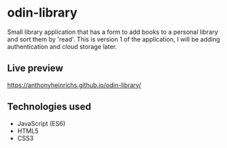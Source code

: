 # odin-library
Small library application that has a form to add books to a personal library and sort them by 'read'. 
This is version 1 of the application, I will be adding authentication and cloud storage later.

## Live preview
https://anthonyheinrichs.github.io/odin-library/

## Technologies used
* JavaScript (ES6)
* HTML5
* CSS3
